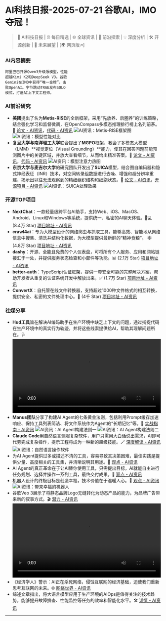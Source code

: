 
# AI科技日报-2025-07-21 谷歌AI，IMO夺冠！
> 🤖 AI科技日报 | ⏰ 每日精选 | 🌐 全球资讯 | 🔬 前沿探索 | 💡 深度分析 | 🛠️ 开源创新 | 🚀 未来展望 | [🌍 网页版↗️]
### **AI内容摘要**
```
阿里巴巴开源Qwen3升级版模型，性能
超越Kimi K2和DeepSeek V3。谷歌
Gemini在IMO中获得“唯一金牌”，击
败OpenAI。字节跳动TRAE发布SOLO
模式，打造AI上下文工程师。
```
### AI前沿研究
*   **美团**提出了名为**Metis-RISE**的全新框架，采用“先放养、后圈养”的训练策略，结合强化学习和监督微调，在OpenCompass多模态推理排行榜上名列前茅。 🐑 [论文 - AI资讯](https://arxiv.org/pdf/2506.13056)，[代码 - AI资讯](https://github.com/MM-Thinking/Metis-RISE)
    ![AI资讯：Metis-RISE框架图](https://cdn.jsdmirror.com/gh/justlovemaki/imagehub@main/images/2025/07/news_01k0pwa8dtfc9s013735a6rh3z.avif)
    ![AI资讯：模型性能对比](https://cdn.jsdmirror.com/gh/justlovemaki/imagehub@main/images/2025/07/news_01k0pwabg1fqsb33n9mzxnhm85.avif)
*   **复旦大学与南洋理工大学**联合提出了**MGPO**框架，教会了多模态大模型（LMM）**视觉定位（Visual Grounding）**能力，使其在回答问题前能预测图片中的关键区域，并放大查看细节，从而给出精准答案。🎯 [论文 - AI资讯](https://arxiv.org/abs/2507.05920)，[代码 - AI资讯](https://github.com/EvolvingLMMs-Lab/MGPO)
    ![AI资讯：模型注意力热图](https://cdn.jsdmirror.com/gh/justlovemaki/imagehub@main/images/2025/07/news_01k0pwad9hfvxrtk1y9tn22rja.avif)
*   **东京大学与麦吉尔大学**的研究团队开发出了**SUICA**模型，结合图自编码器和隐式神经表征（INR）技术，对空间转录组数据进行去噪、增强和超分辨率重建，揭示出以往无法观察到的精细组织结构和细胞状态。🧬 [论文 - AI资讯](https://openreview.net/pdf?id=XWC7JXHXvo)，[开源项目 - AI资讯](https://github.com/Szym29/SUICA)
    ![AI资讯：SUICA处理效果](https://cdn.jsdmirror.com/gh/justlovemaki/imagehub@main/images/2025/07/news_01k0pwaf8jen2vsqj9mbb45cd9.avif)
### 开源TOP项目
*   **NextChat**：一款轻量级跨平台AI助手，支持Web、iOS、MacOS、Android、Linux和Windows等系统，提供统一、私密的AI聊天体验。📱💻 (8.4万 Star) [项目地址 - AI资讯](https://github.com/ChatGPTNextWeb/NextChat)
*   **crawl4ai**：专为大模型设计的网络爬虫与抓取工具，能够高效、智能地从网络信息中搜集、清洗并结构化数据，为大模型提供最新鲜的“精神食粮”。 🕸️ (4.8万 Star) [项目地址 - AI资讯](https://github.com/unclecode/crawl4ai)
*   **dashy**：开源、全能且免费的个人仪表盘，可将所有个人服务、应用和网站链接汇于一处，并提供服务状态检查和小部件等功能。📊 (2.1万 Star) [项目地址 - AI资讯](https://github.com/Lissy93/dashy)
*   **better-auth**：TypeScript认证框架，提供一套安全可靠的完整解决方案，帮助开发者从重复的认证系统开发中解放出来。✅ (1.7万 Star) [项目地址 - AI资讯](https://github.com/better-auth/better-auth)
*   **ConvertX**：自托管在线文件转换器，支持超过1000种文件格式的相互转换，提供安全、私密的文件处理中心。🔄 (4千 Star) [项目地址 - AI资讯](https://github.com/C4illin/ConvertX)
### 社媒分享
*   **Hud工具**旨在解决AI编码助手在生产环境中缺乏上下文的问题，通过捕捉代码在生产环境中的真实行为轨迹，并将这些线索提供给AI，帮助其理解问题所在。🩺
    <video src="https://cdn.jsdmirror.com/gh/justlovemaki/imagehub@main/images/2025/07/news_01k0pwat92ex7a81v74acawggt.mp4" controls="controls" width="100%"></video>
*   **Manus团队**分享了构建AI Agent的七条黄金法则，包括利用Prompt缓存加速响应、保持工具列表简洁、将文件系统作为Agent的“长期记忆”等。📜 [实战指南 - AI资讯](https://x.com/dotey/status/1947084839221370921)
    ![AI资讯：AI Agent构建法则一](https://cdn.jsdmirror.com/gh/justlovemaki/imagehub@main/images/2025/07/news_01k0pwax1recyabq5z5gaer4zn.avif)
    ![AI资讯：AI Agent构建法则二](https://cdn.jsdmirror.com/gh/justlovemaki/imagehub@main/images/2025/07/news_01k0pwazaqe5ta8sfasw0raet5.avif)
*   **Claude Code**用自然语言驯服复杂软件，用户只需用大白话说出需求，AI即可代劳完成复杂操作，提示工程将成为一种新的超级技能。🪄 [深度解读 - AI资讯](https://x.com/shao__meng/status/1947083943939113438)
    ![AI资讯：自然语言操作软件](https://cdn.jsdmirror.com/gh/justlovemaki/imagehub@main/images/2025/07/news_01k0pwb1a1f098sh2hbaxjn8a2.avif)
*   为AI Agent提供过多或描述不清的工具，容易导致其决策困难，最佳实践是提供少量、高度相关的工具集，并清晰说明其用途。🎯 [观点 - AI资讯](https://x.com/wwwgoubuli/status/1946961001611760024)
*   AI Agent的真正革命在于让AI替你使用工具，只需提出目标，AI就能自主进行任务规划、选择并操作一系列工具，最终交付成果。🤖 [观点 - AI资讯](https://x.com/dotey/status/1946992313982398573)
*   机器人设计的终极目标是创造幸福，技术价值在于温暖人心。🤗 [观点 - AI资讯](https://x.com/oran_ge/status/1947267177637449785)
    ![AI资讯：带来幸福的机器人](https://cdn.jsdmirror.com/gh/justlovemaki/imagehub@main/images/2025/07/news_01k0pwb4khf4gsfdgxbydr6zwe.avif)
*   谷歌Veo 3展示了将静态品牌Logo无缝转化为动态产品的能力，为品牌广告带来新的叙事方式。🎬 [潜力 - AI资讯](https://x.com/op7418/status/1947136935648219329)
    <video src="https://cdn.jsdmirror.com/gh/justlovemaki/imagehub@main/images/2025/07/news_01k0pwb7n2eahs19t82qdkbj07.mp4" controls="controls" width="100%"></video>
*   《经济学人》警示：AI正在杀死网络，侵蚀互联网的经济基础，迫使我们重新思考互联网的未来。🌐 [网络世界 - AI资讯](https://t.me/hackernews100cn/11234)
*   综述文章指出，将大语言模型应用于生产环境的AIOps是值得关注的技术趋势，能够提升故障排查、性能监控等任务的效率和智能化水平。🛠️ [详情 - AI资讯](https://x.com/omarsar0/status/1946997290717307225)
---